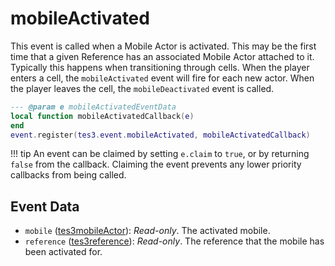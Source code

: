 # mobileActivated

This event is called when a Mobile Actor is activated. This may be the first time that a given Reference has an associated Mobile Actor attached to it. Typically this happens when transitioning through cells. When the player enters a cell, the `mobileActivated` event will fire for each new actor. When the player leaves the cell, the `mobileDeactivated` event is called.

```lua
--- @param e mobileActivatedEventData
local function mobileActivatedCallback(e)
end
event.register(tes3.event.mobileActivated, mobileActivatedCallback)
```

!!! tip
	An event can be claimed by setting `e.claim` to `true`, or by returning `false` from the callback. Claiming the event prevents any lower priority callbacks from being called.

## Event Data

* `mobile` ([tes3mobileActor](../../types/tes3mobileActor)): *Read-only*. The activated mobile.
* `reference` ([tes3reference](../../types/tes3reference)): *Read-only*. The reference that the mobile has been activated for.

